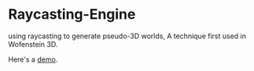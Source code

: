 # Raycasting-Engine
using raycasting to generate pseudo-3D worlds, A technique first used in Wofenstein 3D.




Here's a [demo](https://i.ibb.co/945ckRM/GIF-201017-182716.gif).
